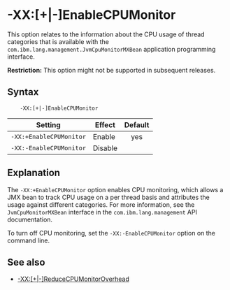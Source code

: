 <!--
* Copyright (c) 2017, 2018 IBM Corp. and others
*
* This program and the accompanying materials are made
* available under the terms of the Eclipse Public License 2.0
* which accompanies this distribution and is available at
* https://www.eclipse.org/legal/epl-2.0/ or the Apache
* License, Version 2.0 which accompanies this distribution and
* is available at https://www.apache.org/licenses/LICENSE-2.0.
*
* This Source Code may also be made available under the
* following Secondary Licenses when the conditions for such
* availability set forth in the Eclipse Public License, v. 2.0
* are satisfied: GNU General Public License, version 2 with
* the GNU Classpath Exception [1] and GNU General Public
* License, version 2 with the OpenJDK Assembly Exception [2].
*
* [1] https://www.gnu.org/software/classpath/license.html
* [2] http://openjdk.java.net/legal/assembly-exception.html
*
* SPDX-License-Identifier: EPL-2.0 OR Apache-2.0 OR GPL-2.0 WITH
* Classpath-exception-2.0 OR LicenseRef-GPL-2.0 WITH Assembly-exception
-->

# -XX:\[+|-\]EnableCPUMonitor

This option relates to the information about the CPU usage of thread categories that is available with the `com.ibm.lang.management.JvmCpuMonitorMXBean` application programming interface.

<i class="fa fa-exclamation-triangle" aria-hidden="true"></i> **Restriction:** This option might not be supported in subsequent releases.

## Syntax

        -XX:[+|-]EnableCPUMonitor

| Setting                 | Effect  | Default                                                                            |
|-------------------------|---------|:----------------------------------------------------------------------------------:|
| `-XX:+EnableCPUMonitor` | Enable  | <i class="fa fa-check" aria-hidden="true"></i><span class="sr-only">yes</span> |
| `-XX:-EnableCPUMonitor` | Disable |                                                                                    |

## Explanation

The `-XX:+EnableCPUMonitor` option enables CPU monitoring, which allows a JMX bean to track CPU usage on a per thread basis and attributes the usage against different categories. For more information, see the `JvmCpuMonitorMXBean` interface in the `com.ibm.lang.management` API documentation.

To turn off CPU monitoring, set the `-XX:-EnableCPUMonitor` option on the command line.

## See also

- [-XX:\[+|-\]ReduceCPUMonitorOverhead](xxreducecpumonitoroverhead.md)

<!-- ==== END OF TOPIC ==== xxenablecpumonitor.md ==== -->
